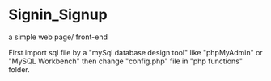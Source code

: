 # Signin_Signup
a simple web page/ front-end

First import sql file by a "mySql database design tool" like "phpMyAdmin" or "MySQL Workbench" then change "config.php" file in "php functions" folder.
